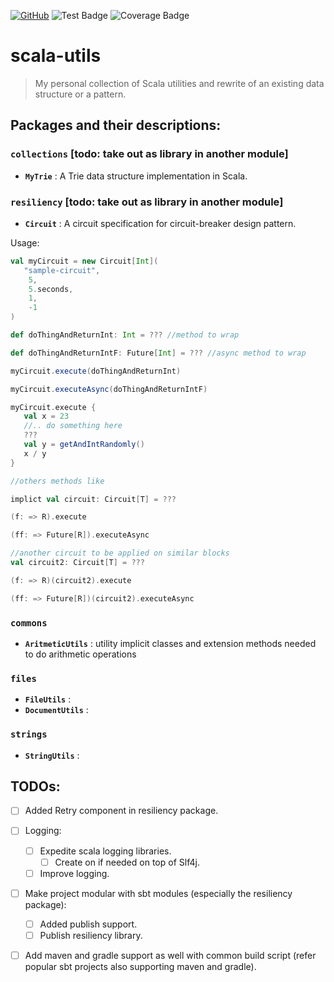 [![GitHub](https://img.shields.io/github/license/lprakashv/scala-utils?style=flat-square)](LICENSE)
![Test Badge](https://img.shields.io/endpoint?url=https://gist.githubusercontent.com/lprakashv/d79f9f3049bf190b417943a2d3b21481/raw/scala-utils__heads_master.json)
![Coverage Badge](https://img.shields.io/endpoint?url=https://gist.githubusercontent.com/lprakashv/2f297a650e2c9fea0b3b817691fada74/raw/scala-utils__heads_master.json)

# scala-utils

> My personal collection of Scala utilities and rewrite of an existing data structure or a pattern.

## Packages and their descriptions:

### `collections` [todo: take out as library in another module]

- __`MyTrie`__ : A Trie data structure implementation in Scala.
    
### `resiliency` [todo: take out as library in another module]

- __`Circuit`__ : A circuit specification for circuit-breaker design pattern.
  
Usage:

```scala
val myCircuit = new Circuit[Int](
   "sample-circuit", 
    5, 
    5.seconds,
    1, 
    -1
)

def doThingAndReturnInt: Int = ??? //method to wrap

def doThingAndReturnIntF: Future[Int] = ??? //async method to wrap

myCircuit.execute(doThingAndReturnInt)

myCircuit.executeAsync(doThingAndReturnIntF)

myCircuit.execute {
   val x = 23
   //.. do something here
   ???
   val y = getAndIntRandomly()
   x / y
}

//others methods like

implict val circuit: Circuit[T] = ???

(f: => R).execute

(ff: => Future[R]).executeAsync

//another circuit to be applied on similar blocks
val circuit2: Circuit[T] = ???

(f: => R)(circuit2).execute

(ff: => Future[R])(circuit2).executeAsync
```

### `commons`

- __`AritmeticUtils`__ : utility implicit classes and extension methods needed to do arithmetic operations 

### `files`

- __`FileUtils`__ :
- __`DocumentUtils`__ :

### `strings`

- __`StringUtils`__ : 
  
  
## TODOs:

- [ ] Added Retry component in resiliency package.
- [ ] Logging:
    - [ ] Expedite scala logging libraries.
        - [ ] Create on if needed on top of Slf4j.
    - [ ] Improve logging.
- [ ] Make project modular with sbt modules (especially the resiliency package):
    - [ ] Added publish support.
    - [ ] Publish resiliency library.
- [ ] Add maven and gradle support as well with common build script (refer popular sbt projects also supporting maven and gradle).
 
